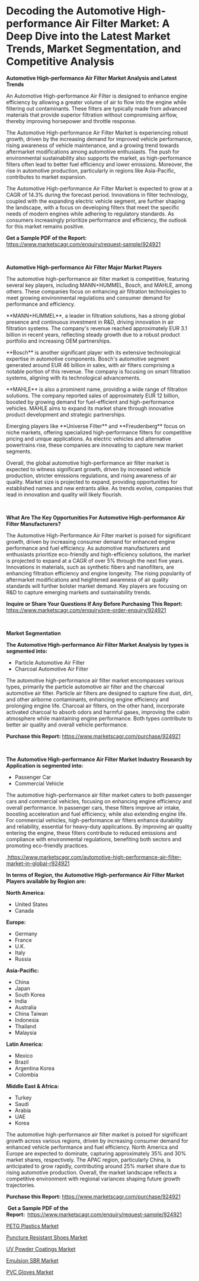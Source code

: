 <p><h1>Decoding the Automotive High-performance Air Filter Market: A Deep Dive into the Latest Market Trends, Market Segmentation, and Competitive Analysis</h1></p><p><strong>Automotive High-performance Air Filter Market Analysis and Latest Trends</strong></p>
<p><p>An Automotive High-performance Air Filter is designed to enhance engine efficiency by allowing a greater volume of air to flow into the engine while filtering out contaminants. These filters are typically made from advanced materials that provide superior filtration without compromising airflow, thereby improving horsepower and throttle response.</p><p>The Automotive High-performance Air Filter Market is experiencing robust growth, driven by the increasing demand for improved vehicle performance, rising awareness of vehicle maintenance, and a growing trend towards aftermarket modifications among automotive enthusiasts. The push for environmental sustainability also supports the market, as high-performance filters often lead to better fuel efficiency and lower emissions. Moreover, the rise in automotive production, particularly in regions like Asia-Pacific, contributes to market expansion.</p><p>The Automotive High-performance Air Filter Market is expected to grow at a CAGR of 14.3% during the forecast period. Innovations in filter technology, coupled with the expanding electric vehicle segment, are further shaping the landscape, with a focus on developing filters that meet the specific needs of modern engines while adhering to regulatory standards. As consumers increasingly prioritize performance and efficiency, the outlook for this market remains positive.</p></p>
<p><strong>Get a Sample PDF of the Report:&nbsp;</strong> <a href="https://www.marketscagr.com/enquiry/request-sample/924921?utm_campaign=1868&utm_medium=2&utm_source=Github&utm_content=ia&utm_term=12122024&utm_id=automotive-high-performance-air-filter">https://www.marketscagr.com/enquiry/request-sample/924921</a></p>
<p>&nbsp;</p>
<p><strong>Automotive High-performance Air Filter Major Market Players</strong></p>
<p><p>The automotive high-performance air filter market is competitive, featuring several key players, including MANN+HUMMEL, Bosch, and MAHLE, among others. These companies focus on enhancing air filtration technologies to meet growing environmental regulations and consumer demand for performance and efficiency.</p><p>**MANN+HUMMEL**, a leader in filtration solutions, has a strong global presence and continuous investment in R&D, driving innovation in air filtration systems. The company's revenue reached approximately EUR 3.1 billion in recent years, reflecting steady growth due to a robust product portfolio and increasing OEM partnerships.</p><p>**Bosch** is another significant player with its extensive technological expertise in automotive components. Bosch's automotive segment generated around EUR 46 billion in sales, with air filters comprising a notable portion of this revenue. The company is focusing on smart filtration systems, aligning with its technological advancements.</p><p>**MAHLE** is also a prominent name, providing a wide range of filtration solutions. The company reported sales of approximately EUR 12 billion, boosted by growing demand for fuel-efficient and high-performance vehicles. MAHLE aims to expand its market share through innovative product development and strategic partnerships.</p><p>Emerging players like **Universe Filter** and **Freudenberg** focus on niche markets, offering specialized high-performance filters for competitive pricing and unique applications. As electric vehicles and alternative powertrains rise, these companies are innovating to capture new market segments.</p><p>Overall, the global automotive high-performance air filter market is expected to witness significant growth, driven by increased vehicle production, stricter emissions regulations, and rising awareness of air quality. Market size is projected to expand, providing opportunities for established names and new entrants alike. As trends evolve, companies that lead in innovation and quality will likely flourish.</p></p>
<p>&nbsp;</p>
<p><strong>What Are The Key Opportunities For Automotive High-performance Air Filter Manufacturers?</strong></p>
<p><p>The Automotive High-Performance Air Filter market is poised for significant growth, driven by increasing consumer demand for enhanced engine performance and fuel efficiency. As automotive manufacturers and enthusiasts prioritize eco-friendly and high-efficiency solutions, the market is projected to expand at a CAGR of over 5% through the next five years. Innovations in materials, such as synthetic fibers and nanofilters, are enhancing filtration efficiency and engine longevity. The rising popularity of aftermarket modifications and heightened awareness of air quality standards will further bolster market demand. Key players are focusing on R&D to capture emerging markets and sustainability trends.</p></p>
<p><strong>Inquire or Share Your Questions If Any Before Purchasing This Report:</strong> <a href="https://www.marketscagr.com/enquiry/pre-order-enquiry/924921?utm_campaign=1868&utm_medium=2&utm_source=Github&utm_content=ia&utm_term=12122024&utm_id=automotive-high-performance-air-filter">https://www.marketscagr.com/enquiry/pre-order-enquiry/924921</a></p>
<p>&nbsp;</p>
<p><strong>Market Segmentation</strong></p>
<p><strong>The Automotive High-performance Air Filter Market Analysis by types is segmented into:</strong></p>
<p><ul><li>Particle Automotive Air Filter</li><li>Charcoal Automotive Air Filter</li></ul></p>
<p><p>The automotive high-performance air filter market encompasses various types, primarily the particle automotive air filter and the charcoal automotive air filter. Particle air filters are designed to capture fine dust, dirt, and other airborne contaminants, enhancing engine efficiency and prolonging engine life. Charcoal air filters, on the other hand, incorporate activated charcoal to absorb odors and harmful gases, improving the cabin atmosphere while maintaining engine performance. Both types contribute to better air quality and overall vehicle performance.</p></p>
<p><strong>Purchase this Report:&nbsp;</strong><a href="https://www.marketscagr.com/purchase/924921?utm_campaign=1868&utm_medium=2&utm_source=Github&utm_content=ia&utm_term=12122024&utm_id=automotive-high-performance-air-filter">https://www.marketscagr.com/purchase/924921</a></p>
<p>&nbsp;</p>
<p><strong>The Automotive High-performance Air Filter Market Industry Research by Application is segmented into:</strong></p>
<p><ul><li>Passenger Car</li><li>Commercial Vehicle</li></ul></p>
<p><p>The automotive high-performance air filter market caters to both passenger cars and commercial vehicles, focusing on enhancing engine efficiency and overall performance. In passenger cars, these filters improve air intake, boosting acceleration and fuel efficiency, while also extending engine life. For commercial vehicles, high-performance air filters enhance durability and reliability, essential for heavy-duty applications. By improving air quality entering the engine, these filters contribute to reduced emissions and compliance with environmental regulations, benefiting both sectors and promoting eco-friendly practices.</p></p>
<p><a href="https://www.marketscagr.com/automotive-high-performance-air-filter-market-in-global-r924921?utm_campaign=1868&utm_medium=2&utm_source=Github&utm_content=ia&utm_term=12122024&utm_id=automotive-high-performance-air-filter">&nbsp;https://www.marketscagr.com/automotive-high-performance-air-filter-market-in-global-r924921</a></p>
<p><strong>In terms of Region, the Automotive High-performance Air Filter Market Players available by Region are:</strong></p>
<p>
    <p> <strong> North America: </strong>
        <ul>
            <li>United States</li>
            <li>Canada</li>
        </ul>
        </p> 
    <p> <strong> Europe: </strong>
        <ul>
            <li>Germany</li>
            <li>France</li>
            <li>U.K.</li>
            <li>Italy</li>
            <li>Russia</li>
        </ul>
        </p> 
    <p> <strong> Asia-Pacific: </strong>
        <ul>
            <li>China</li>
            <li>Japan</li>
            <li>South Korea</li>
            <li>India</li>
            <li>Australia</li>
            <li>China Taiwan</li>
            <li>Indonesia</li>
            <li>Thailand</li>
            <li>Malaysia</li>
        </ul>
        </p> 
    <p> <strong> Latin America: </strong>
        <ul>
            <li>Mexico</li>
            <li>Brazil</li>
            <li>Argentina Korea</li>
            <li>Colombia</li>
        </ul>
        </p> 
    <p> <strong> Middle East & Africa: </strong>
        <ul>
            <li>Turkey</li>
            <li>Saudi</li>
            <li>Arabia</li>
            <li>UAE</li>
            <li>Korea</li>
        </ul>
    </p>
    </p>
<p><p>The automotive high-performance air filter market is poised for significant growth across various regions, driven by increasing consumer demand for enhanced vehicle performance and fuel efficiency. North America and Europe are expected to dominate, capturing approximately 35% and 30% market shares, respectively. The APAC region, particularly China, is anticipated to grow rapidly, contributing around 25% market share due to rising automotive production. Overall, the market landscape reflects a competitive environment with regional variances shaping future growth trajectories.</p></p>
<p><strong>Purchase this Report: </strong><a href="https://www.marketscagr.com/purchase/924921?utm_campaign=1868&utm_medium=2&utm_source=Github&utm_content=ia&utm_term=12122024&utm_id=automotive-high-performance-air-filter">https://www.marketscagr.com/purchase/924921</a></p>
<p>&nbsp;<strong>Get a Sample PDF of the Report:&nbsp;&nbsp;</strong><a href="https://www.marketscagr.com/enquiry/request-sample/924921?utm_campaign=1868&utm_medium=2&utm_source=Github&utm_content=ia&utm_term=12122024&utm_id=automotive-high-performance-air-filter">https://www.marketscagr.com/enquiry/request-sample/924921</a></p>
<p><strong></strong></p>
<p><p><a href="https://www.linkedin.com/pulse/navigating-petg-plastics-market-financial-insights-projected-rsa2c?utm_campaign=1868&utm_medium=2&utm_source=Github&utm_content=ia&utm_term=12122024&utm_id=automotive-high-performance-air-filter">PETG Plastics Market</a></p><p><a href="https://www.linkedin.com/pulse/p-factrackr-ho6he?utm_campaign=1868&utm_medium=2&utm_source=Github&utm_content=ia&utm_term=12122024&utm_id=automotive-high-performance-air-filter">Puncture Resistant Shoes Market</a></p><p><a href="https://www.linkedin.com/pulse/exploring-potential-uv-powder-coatings-marketthe-upcoming-jd8pc?utm_campaign=1868&utm_medium=2&utm_source=Github&utm_content=ia&utm_term=12122024&utm_id=automotive-high-performance-air-filter">UV Powder Coatings Market</a></p><p><a href="https://www.linkedin.com/pulse/emulsion-sbr-market-trend-analysis-suggests-significant-4djpc?utm_campaign=1868&utm_medium=2&utm_source=Github&utm_content=ia&utm_term=12122024&utm_id=automotive-high-performance-air-filter">Emulsion SBR Market</a></p><p><a href="https://www.linkedin.com/pulse/estimating-size-growth-potential-pvc-gloves-market-segmentation-motkf?utm_campaign=1868&utm_medium=2&utm_source=Github&utm_content=ia&utm_term=12122024&utm_id=automotive-high-performance-air-filter">PVC Gloves Market</a></p></p>